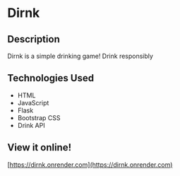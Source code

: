 # Dirnk

## Description

Dirnk is a simple drinking game! Drink responsibly

## Technologies Used

- HTML
- JavaScript
- Flask
- Bootstrap CSS
- Drink API

## View it online!

[https://dirnk.onrender.com](https://dirnk.onrender.com)

